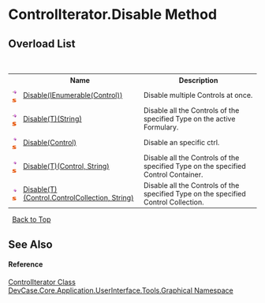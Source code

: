 # ControlIterator.Disable Method 
 


## Overload List
&nbsp;<table><tr><th></th><th>Name</th><th>Description</th></tr><tr><td>![Public method](media/pubmethod.gif "Public method")![Static member](media/static.gif "Static member")</td><td><a href="M_DevCase_Core_Application_UserInterface_Tools_Graphical_ControlIterator_Disable">Disable(IEnumerable(Control))</a></td><td>
Disable multiple Controls at once.</td></tr><tr><td>![Public method](media/pubmethod.gif "Public method")![Static member](media/static.gif "Static member")</td><td><a href="M_DevCase_Core_Application_UserInterface_Tools_Graphical_ControlIterator_Disable__1">Disable(T)(String)</a></td><td>
Disable all the Controls of the specified Type on the active Formulary.</td></tr><tr><td>![Public method](media/pubmethod.gif "Public method")![Static member](media/static.gif "Static member")</td><td><a href="M_DevCase_Core_Application_UserInterface_Tools_Graphical_ControlIterator_Disable_1">Disable(Control)</a></td><td>
Disable an specific ctrl.</td></tr><tr><td>![Public method](media/pubmethod.gif "Public method")![Static member](media/static.gif "Static member")</td><td><a href="M_DevCase_Core_Application_UserInterface_Tools_Graphical_ControlIterator_Disable__1_1">Disable(T)(Control, String)</a></td><td>
Disable all the Controls of the specified Type on the specified Control Container.</td></tr><tr><td>![Public method](media/pubmethod.gif "Public method")![Static member](media/static.gif "Static member")</td><td><a href="M_DevCase_Core_Application_UserInterface_Tools_Graphical_ControlIterator_Disable__1_2">Disable(T)(Control.ControlCollection, String)</a></td><td>
Disable all the Controls of the specified Type on the specified Control Collection.</td></tr></table>&nbsp;
<a href="#controliterator.disable-method">Back to Top</a>

## See Also


#### Reference
<a href="T_DevCase_Core_Application_UserInterface_Tools_Graphical_ControlIterator">ControlIterator Class</a><br /><a href="N_DevCase_Core_Application_UserInterface_Tools_Graphical">DevCase.Core.Application.UserInterface.Tools.Graphical Namespace</a><br />